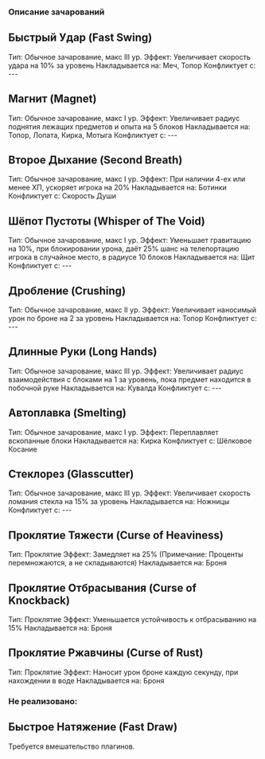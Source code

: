 ### Описание зачарований
## Быстрый Удар (Fast Swing)
Тип: Обычное зачарование, макс III ур. 
Эффект: Увеличивает скорость удара на 10% за уровень
Накладывается на: Меч, Топор
Конфликтует с: ---
## Магнит (Magnet)
Тип: Обычное зачарование, макс I ур. 
Эффект: Увеличивает радиус поднятия лежащих предметов и опыта на 5 блоков
Накладывается на: Топор, Лопата, Кирка, Мотыга
Конфликтует с: ---
## Второе Дыхание (Second Breath)
Тип: Обычное зачарование, макс I ур. 
Эффект: При наличии 4-ех или менее ХП, ускоряет игрока на 20%
Накладывается на: Ботинки
Конфликтует с: Скорость Души
## Шёпот Пустоты (Whisper of The Void)
Тип: Обычное зачарование, макс I ур. 
Эффект: Уменьшает гравитацию на 10%, при блокировании урона, даёт 25% шанс на телепортацию игрока в случайное место, в радиусе 10 блоков
Накладывается на: Щит
Конфликтует с: ---
## Дробление (Crushing)
Тип: Обычное зачарование, макс II ур. 
Эффект: Увеличивает наносимый урон по броне на 2 за уровень
Накладывается на: Топор
Конфликтует с: ---
## Длинные Руки (Long Hands)
Тип: Обычное зачарование, макс III ур. 
Эффект: Увеличивает радиус взаимодействия с блоками на 1 за уровень, пока предмет находится в побочной руке
Накладывается на: Кувалда
Конфликтует с: ---
## Автоплавка (Smelting)
Тип: Обычное зачарование, макс I ур. 
Эффект: Переплавляет вскопанные блоки
Накладывается на: Кирка
Конфликтует с: Шёлковое Косание
## Стеклорез (Glasscutter)
Тип: Обычное зачарование, макс III ур. 
Эффект: Увеличивает скорость ломания стекла на 15% за уровень
Накладывается на: Ножницы
Конфликтует с: ---
## Проклятие Тяжести (Curse of Heaviness)
Тип: Проклятие
Эффект: Замедляет на 25% (Примечание: Проценты перемножаются, а не складываются)
Накладывается на: Броня
## Проклятие Отбрасывания (Curse of Knockback)
Тип: Проклятие
Эффект: Уменьшается устойчивость к отбрасыванию на 15%
Накладывается на: Броня
## Проклятие Ржавчины (Curse of Rust)
Тип: Проклятие
Эффект: Наносит урон броне каждую секунду, при нахождении в воде
Накладывается на: Броня

### Не реализовано:
## Быстрое Натяжение (Fast Draw)
Требуется вмешательство плагинов.
